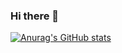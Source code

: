 ### Hi there 👋

[![Anurag's GitHub stats](https://github-readme-stats.vercel.app/api?username=ThomasMrY&show_icons=true&theme=highcontrast)](https://github.com/anuraghazra/github-readme-stats)

<!--
**xrenaa/xrenaa** is a ✨ _special_ ✨ repository because its `README.md` (this file) appears on your GitHub profile.

Here are some ideas to get you started:

- 🔭 I’m currently working on ...
- 🌱 I’m currently learning ...
- 👯 I’m looking to collaborate on ...
- 🤔 I’m looking for help with ...
- 💬 Ask me about ...
- 📫 How to reach me: ...
- 😄 Pronouns: ...
- ⚡ Fun fact: ...
-->
